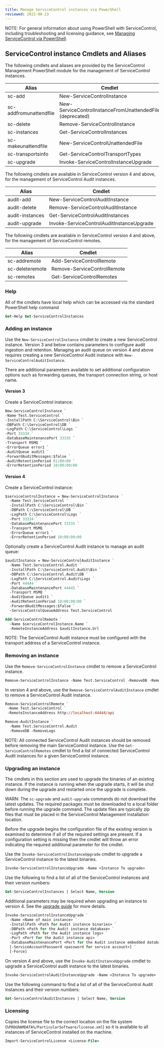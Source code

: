 ```yaml
---
title: Manage ServiceControl instances via PowerShell
reviewed: 2021-08-23
---
```


NOTE: For general information about using PowerShell with ServiceControl, including troubleshooting and licensing guidance, see [Managing ServiceControl via PowerShell](/servicecontrol/powershell.md).

## ServiceControl instance Cmdlets and Aliases

The following cmdlets and aliases are provided by the ServiceControl Management PowerShell module for the management of ServiceControl instances.

| Alias                  | Cmdlet                                                     |
| ---------------------- | ---------------------------------------------------------- |
| sc-add                 | New-ServiceControlInstance                                 |
| sc-addfromunattendfile | New-ServiceControlInstanceFromUnattendedFile (deprecated)  |
| sc-delete              | Remove-ServiceControlInstance                              |
| sc-instances           | Get-ServiceControlInstances                                |
| sc-makeunattendfile    | New-ServiceControlUnattendedFile                           |
| sc-transportsinfo      | Get-ServiceControlTransportTypes                           |
| sc-upgrade             | Invoke-ServiceControlInstanceUpgrade                       |

The following cmdlets are available in ServiceControl version 4 and above, for the management of ServiceControl Audit instances.

| Alias                  | Cmdlet                                        |
| ---------------------- | --------------------------------------------- |
| audit-add              | New-ServiceControlAuditInstance               |
| audit-delete           | Remove-ServiceControlAuditInstance            |
| audit-instances        | Get-ServiceControlAuditInstances              |
| audit-upgrade          | Invoke-ServiceControlAuditInstanceUpgrade     |

The following cmdlets are available in ServiceControl version 4 and above, for the management of ServiceControl remotes.

| Alias                  | Cmdlet                                        |
| ---------------------- | --------------------------------------------- |
| sc-addremote           | Add-ServiceControlRemote                      |
| sc-deleteremote        | Remove-ServiceControlRemote                   |
| sc-remotes             | Get-ServiceControlRemotes                     |

### Help

All of the cmdlets have local help which can be accessed via the standard PowerShell help command

```ps
Get-Help Get-ServiceControlInstances
```

### Adding an instance

Use the `New-ServiceControlInstance` cmdlet to create a new ServiceControl instance. Version 3 and below contains parameters to configure audit ingestion and retention. Managing an audit queue on version 4 and above requires creating a new ServiceControl Audit instance with `New-ServiceControlAuditInstance`.

There are additional parameters available to set additional configuration options such as forwarding queues, the transport connection string, or host name.

#### Version 3

Create a ServiceControl instance:

```ps
New-ServiceControlInstance `
-Name Test.ServiceControl `
-InstallPath C:\ServiceControl\Bin `
-DBPath C:\ServiceControl\DB `
-LogPath C:\ServiceControl\Logs `
-Port 33334 `
-DatabaseMaintenancePort 33335 `
-Transport MSMQ `
-ErrorQueue error1 `
-AuditQueue audit1 `
-ForwardAuditMessages:$false `
-AuditRetentionPeriod 01:00:00 `
-ErrorRetentionPeriod 10:00:00:00
```

#### Version 4

Create a ServiceControl instance:

```ps
$serviceControlInstance = New-ServiceControlInstance `
  -Name Test.ServiceControl `
  -InstallPath C:\ServiceControl\Bin `
  -DBPath C:\ServiceControl\DB `
  -LogPath C:\ServiceControl\Logs `
  -Port 33334 `
  -DatabaseMaintenancePort 33335 `
  -Transport MSMQ `
  -ErrorQueue error1 `
  -ErrorRetentionPeriod 10:00:00:00
```

Optionally create a ServiceControl Audit instance to manage an audit queue:

```ps
$auditInstance = New-ServiceControlAuditInstance `
  -Name Test.ServiceControl.Audit `
  -InstallPath C:\ServiceControl.Audit\Bin `
  -DBPath C:\ServiceControl.Audit\DB `
  -LogPath C:\ServiceControl.Audit\Logs `
  -Port 44444 `
  -DatabaseMaintenancePort 44445 `
  -Transport MSMQ `
  -AuditQueue audit1 `
  -AuditRetentionPeriod 10:00:00:00 `
  -ForwardAuditMessages:$false `
  -ServiceControlQueueAddress Test.ServiceControl

Add-ServiceControlRemote `
  -Name $serviceControlInstance.Name `
  -RemoteInstanceAddress $auditInstance.Url
```

NOTE: The ServiceControl Audit instance must be configured with the transport address of a ServiceControl instance.

### Removing an instance

Use the `Remove-ServiceControlInstance` cmdlet to remove a ServiceControl instance.

```ps
Remove-ServiceControlInstance -Name Test.ServiceControl -RemoveDB -RemoveLogs
```

In version 4 and above, use the `Remove-ServiceControlAuditInstance` cmdlet to remove a ServiceControl Audit instance.

```ps
Remove-ServiceControlRemote `
 -Name Test.ServiceControl `
 -RemoteInstanceAddress http://localhost:44444/api

Remove-AuditInstance `
  -Name Test.ServiceControl.Audit
  -RemoveDB -RemoveLogs
```

NOTE: All connected ServiceControl Audit instances should be removed before removing the main ServiceControl instance. Use the `Get-ServiceControlRemotes` cmdlet to find a list of connected ServiceControl Audit instances for a given ServiceControl instance.

### Upgrading an instance

The cmdlets in this section are used to upgrade the binaries of an existing instance. If the instance is running when the upgrade starts, it will be shut down during the upgrade and restarted once the upgrade is complete.

WARN: The `sc-upgrade` and `audit-upgrade` commands do not download the latest updates. The required packages must be downloaded to a local folder before running the upgrade command. The update files are typically zip files that must be placed in the ServiceControl Management installation location.

Before the upgrade begins the configuration file of the existing version is examined to determine if all of the required settings are present. If a configuration setting is missing then the cmdlet will throw an error indicating the required additional parameter for the cmdlet.

Use the `Invoke-ServiceControlInstanceUpgrade` cmdlet to upgrade a ServiceControl instance to the latest binaries.

```ps
Invoke-ServiceControlInstanceUpgrade -Name <Instance To upgrade>
```

Use the following to find a list of all of the ServiceControl instances and their version numbers:

```ps
Get-ServiceControlInstances | Select Name, Version
```

Additional parameters may be required when upgrading an instance to version 4. See the [upgrade guide](/servicecontrol/upgrades/3to4/) for more details.

```ps
Invoke-ServiceControlInstanceUpgrade `
  -Name <Name of main instance> `
  -InstallPath <Path for Audit instance binaries> `
  -DBPath <Path for the Audit instance database> `
  -LogPath <Path for the Audit instance logs> `
  -Port <Port for the Audit instance api> `
  -DatabaseMaintenancePort <Port for the Audit instance embedded database> `
  [-ServiceAccountPassword <password for service account>] `
  [-Force]
```

On version 4 and above, use the `Invoke-AuditInstanceUpgrade` cmdlet to upgrade a ServiceControl audit instance to the latest binaries.

```ps
Invoke-ServiceControlAuditInstanceUpgrade -Name <Instance To upgrade>
```

Use the following command to find a list of all of the ServiceControl Audit instances and their version numbers:

```ps
Get-ServiceControlAuditInstances | Select Name, Version
```

### Licensing

Copies the license file to the correct location on the file system (`%PROGRAMDATA%/ParticularSoftware/license.xml`) so it is available to all instances of ServiceControl installed on the machine.

```ps
Import-ServiceControlLicense <License-File>
```
